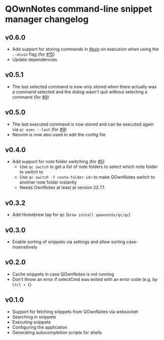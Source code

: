 # QOwnNotes command-line snippet manager changelog

## v0.6.0
- Add support for storing commands in [Atuin](https://atuin.sh/) on execution
  when using the `--atuin` flag (for [#15](https://github.com/qownnotes/qc/issues/15))
- Update dependencies

## v0.5.1
- The last selected command is now only stored when there actually was a command selected and
  the dialog wasn't quit without selecting a command (for [#9](https://github.com/qownnotes/qc/issues/9))

## v0.5.0
- The last executed command is now stored and can be executed again via `qc exec --last`
  (for [#9](https://github.com/qownnotes/qc/issues/9))
- Neovim is now also used to edit the config file 

## v0.4.0
- Add support for note folder switching (for [#5](https://github.com/qownnotes/qc/issues/5))
  - Use `qc switch` to get a list of note folders to select which note folder to switch to
  - Use `qc switch -f <note-folder-id>` to make QOwnNotes switch to another note folder instantly
  - Needs OwnNotes at least at version 22.7.1

## v0.3.2
- Add Homebrew tap for qc (`brew install qownnotes/qc/qc`)

## v0.3.0
- Enable sorting of snippets via settings and allow sorting case-insensitively

## v0.2.0
- Cache snippets in case QOwnNotes is not running
- Don't throw an error if selectCmd was exited with an error code (e.g. by `Ctrl + C`)

## v0.1.0
- Support for fetching snippets from QOwnNotes via websocket
- Searching in snippets
- Executing snippets
- Configuring the application
- Generating autocompletion scripts for shells
